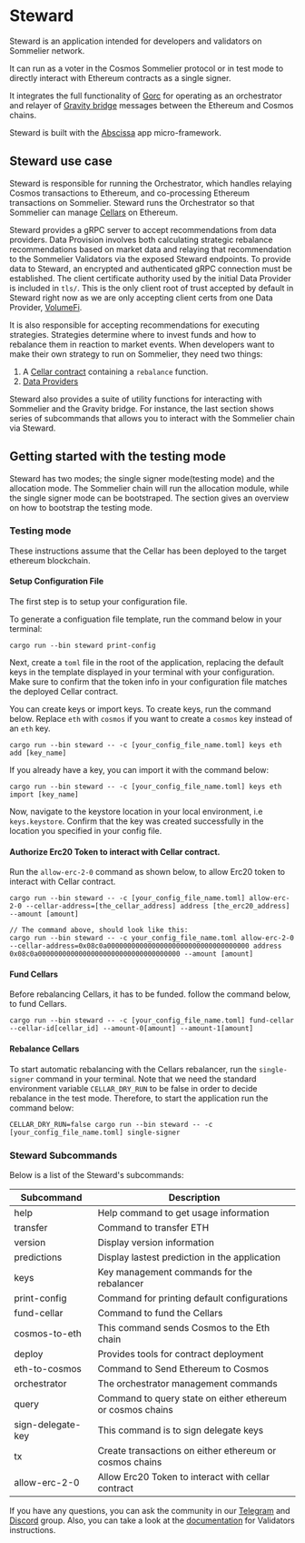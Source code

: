# Steward

Steward is an application intended for developers and validators on Sommelier network.

It can run as a voter in the Cosmos Sommelier protocol or in test mode to directly interact with Ethereum contracts as a single signer.

It integrates the full functionality of [Gorc](https://github.com/PeggyJV/gravity-bridge/tree/main/orchestrator/gorc) for operating as an orchestrator and relayer of [Gravity bridge](https://github.com/PeggyJV/gravity-bridge) messages between the Ethereum and Cosmos chains.

Steward is built with the [Abscissa](https://github.com/iqlusioninc/abscissa) app micro-framework.

## Steward use case
Steward is responsible for running the Orchestrator, which handles relaying Cosmos transactions to Ethereum, and co-processing Ethereum transactions on Sommelier. Steward runs the Orchestrator so that Sommelier can manage [Cellars](steward/src/cellars) on Ethereum.

Steward provides a gRPC server to accept recommendations from data providers. Data Provision involves both calculating strategic rebalance recommendations based on market data and relaying that recommendation to the Sommelier Validators via the exposed Steward endpoints. To provide data to Steward, an encrypted and authenticated gRPC connection must be established. The client certificate authority used by the initial Data Provider is included in `tls/`. This is the only client root of trust accepted by default in Steward right now as we are only accepting client certs from one Data Provider, [VolumeFi](https://volume.finance/).

It is also responsible for accepting recommendations for executing strategies. Strategies determine where to invest funds and how to rebalance them in reaction to market events. When developers want to make their own strategy to run on Sommelier, they need two things:

1. A [Cellar contract](docs/Cellarsetup_instructions) containing a `rebalance` function.
2. [Data Providers](docs/data_providers)
    

Steward also provides a suite of utility functions for interacting with Sommelier and the Gravity bridge. For instance, the last section shows series of subcommands that allows you to interact with the Sommelier chain via Steward. 

## Getting started with the testing mode

Steward has two modes; the single signer mode(testing mode) and the allocation mode. The Sommelier chain will run the allocation module, while the single signer mode can be bootstraped. The section gives an overview on how to bootstrap the testing mode.

### Testing mode

These instructions assume that the Cellar has been deployed to the target ethereum blockchain.

#### Setup Configuration File
The first step is to setup your configuration file.

To generate a configuation file template, run the command below in your terminal:

```
cargo run --bin steward print-config
```

Next, create a `toml` file in the root of the application, replacing the default keys in the template displayed in your terminal with your configuration. Make sure to confirm that the token info in your configuration file matches the deployed Cellar contract.

You can create keys or import keys. To create keys, run the command below. Replace `eth` with `cosmos` if you want to create a `cosmos` key instead of an `eth` key.

```
cargo run --bin steward -- -c [your_config_file_name.toml] keys eth add [key_name]
```
If you already have a key, you can import it with the command below:

```
cargo run --bin steward -- -c [your_config_file_name.toml] keys eth import [key_name]
```

Now, navigate to the keystore location in your local environment, i.e `keys.keystore`. Confirm that the key was created successfully in the location you specified in your config file.

#### Authorize Erc20 Token to interact with Cellar contract.

Run the `allow-erc-2-0` command as shown below, to allow Erc20 token to interact with Cellar contract.

```
cargo run --bin steward -- -c [your_config_file_name.toml] allow-erc-2-0 --cellar-address=[the_cellar_address] address [the_erc20_address] --amount [amount]

// The command above, should look like this:
cargo run --bin steward -- -c your_config_file_name.toml allow-erc-2-0 --cellar-address=0x08c0a00000000000000000000000000000000000 address 0x08c0a00000000000000000000000000000000000 --amount [amount]
```

#### Fund Cellars
Before rebalancing Cellars, it has to be funded. follow the command below, to fund Cellars.

```
cargo run --bin steward -- -c [your_config_file_name.toml] fund-cellar --cellar-id[cellar_id] --amount-0[amount] --amount-1[amount]
```

#### Rebalance Cellars
To start automatic rebalancing with the Cellars rebalancer, run the `single-signer` command in your terminal. Note that we need the standard environment variable `CELLAR_DRY_RUN` to be false in order to decide rebalance in the test mode. Therefore, to start the application run the command below:

```
CELLAR_DRY_RUN=false cargo run --bin steward -- -c [your_config_file_name.toml] single-signer
```

### Steward Subcommands

Below is a list of the Steward's subcommands:

| Subcommand        | Description                                                 |
| ----------------- | ----------------------------------------------------------- |
| help              | Help command to get usage information                       |
| transfer          | Command to transfer ETH                                     |
| version           | Display version information                                 |
| predictions       | Display lastest prediction in the application               |
| keys              | Key management commands for the rebalancer                  |
| print-config      | Command for printing default configurations                 |
| fund-cellar       | Command to fund the Cellars                                 |
| cosmos-to-eth     | This command sends Cosmos to the Eth chain                  |
| deploy            | Provides tools for contract deployment                      |
| eth-to-cosmos     | Command to Send Ethereum to Cosmos                          |
| orchestrator      | The orchestrator management commands                        |
| query             | Command to query state on either ethereum or cosmos chains  |
| sign-delegate-key | This command is to sign delegate keys                       |
| tx                | Create transactions on either ethereum or cosmos chains     |
| allow-erc-2-0     | Allow Erc20 Token to interact with cellar contract          |

If you have any questions, you can ask the community in our [Telegram](https://t.me/getsomm) and [Discord](https://discord.com/invite/ZcAYgSBxvY) group. Also, you can take a look at the [documentation](docs/validators_instructions) for Validators instructions. 

